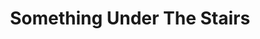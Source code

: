 ---
title: "Something Under The Stairs"
type: "thumb"
weight: -6
draft: false
url_sml: "/images/illustration/under_the_stairs"
url_lge: "/images/illustration/under_the_stairs_lrg"
alt: "An illustration of a fluffy montser hiding in an under stairs cupboard"
---